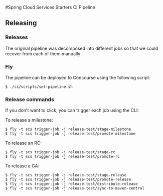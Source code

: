 #Spring Cloud Services Starters CI Pipeline

## Releasing

### Releases

The original pipeline was decomposed into different jobs so that we could recover from each of them manually

### Fly

The pipeline can be deployed to Concourse using the following script:

```$bash
$ ./ci/scripts/set-pipeline.sh
```

### Release commands

If you don't want to click, you can trigger each job using the CLI:

To release a milestone:

```$bash
$ fly -t scs trigger-job -j release-test/stage-milestone
$ fly -t scs trigger-job -j release-test/promote-milestone
```

To release an RC:

```$bash
$ fly -t scs trigger-job -j release-test/stage-rc
$ fly -t scs trigger-job -j release-test/promote-rc
```

To release a GA:

```$bash
$ fly -t scs trigger-job -j release-test/stage-release
$ fly -t scs trigger-job -j release-test/promote-release
$ fly -t scs trigger-job -j release-test/distribute-release
$ fly -t scs trigger-job -j release-test/sync-to-maven-central
```
